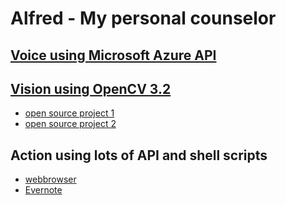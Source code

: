 # Alfred - My personal counselor

## [Voice using Microsoft Azure API](https://azure.microsoft.com) 

## [Vision using OpenCV 3.2](http://opencv.org/opencv-3-2.html)

- [open source project 1](https://github.com/vipul-sharma20/gesture-opencv)
- [open source project 2](https://github.com/mahaveerverma/hand-gesture-recognition-opencv)

## Action using lots of API and shell scripts

- [webbrowser](https://docs.python.org/2/library/webbrowser.html)
- [Evernote](https://github.com/evernote/evernote-sdk-python)
